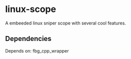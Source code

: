 # linux-scope
A embeeded linux sniper scope with several cool features.

## Dependencies
Depends on: fbg_cpp_wrapper
